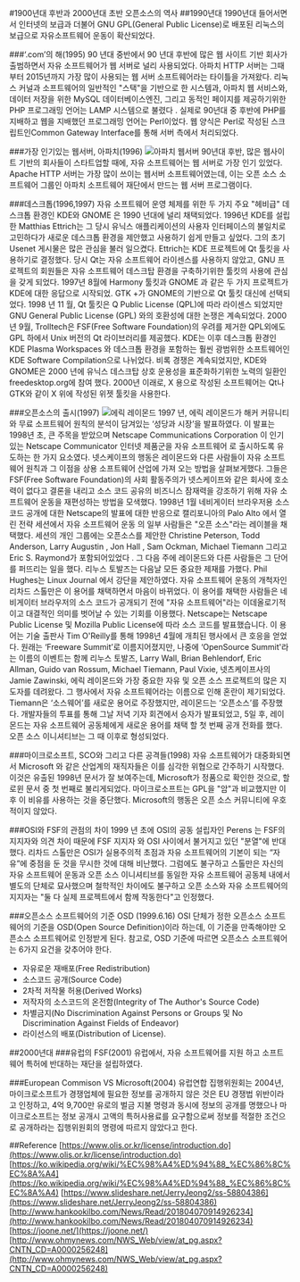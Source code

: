 #1900년대 후반과 2000년대 초반 오픈소스의 역사
##1990년대
1990년대 들어서면서 인터넷의 보급과 더불어 GNU GPL(General Public License)로 배포된 리눅스의 보급으로 자유소프트웨어 운동이 확산되었다.

###‘.com’의 해(1995)
90 년대 중반에서 90 년대 후반에 많은 웹 사이트 기반 회사가 출범하면서 자유 소프트웨어가 웹 서버로 널리 사용되었다. 아파치 HTTP 서버는 그때부터 2015년까지 가장 많이 사용되는 웹 서버 소프트웨어라는 타이틀을 가져왔다. 리눅스 커널과 소프트웨어의 일반적인 "스택"을 기반으로 한 시스템과, 아파치 웹 서비스와, 데이터 저장을 위한 MySQL 데이터베이스엔진, 그리고  동적인 페이지를 제공하기위한 PHP 프로그래밍 언어는 LAMP 시스템으로 불렸다 . 실제로 90년대 중 후반에 PHP를 지배하고 웹을 지배했던 프로그래밍 언어는 Perl이었다. 웹 양식은 Perl로 작성된 스크립트인Common Gateway Interface를 통해 서버 측에서 처리되었다.

###가장 인기있는 웹서버, 아파치(1996)
![아파치 웹서버](http://www.bloter.net/wp-content/uploads/2016/06/Navercast_Apache_Software_Foundation_01-800x323.png)
90년대 후반, 많은 웹사이트 기반의 회사들이 스타트업할 때에, 자유 소프트웨어는 웹 서버로 가장 인기 있었다. Apache HTTP 서버는 가장 많이 쓰이는 웹서버 소프트웨어였는데, 이는 오픈 소스 소프트웨어 그룹인 아파치 소프트웨어 재단에서 만드는 웹 서버 프로그램이다.

###데스크톱(1996,1997)
자유 소프트웨어 운영 체제를 위한 두 가지 주요 "헤비급" 데스크톱 환경인 KDE와 GNOME 은 1990 년대에 널리 채택되었다. 1996년 KDE를 설립한 Matthias Ettrich는 그 당시 유닉스 애플리케이션의 사용자 인터페이스의 불일치로 고민하다가 새로운 데스크톱 환경을 제안했고 사용하기 쉽게 만들고 싶었다. 그의 초기 Usenet 게시물은 많은 관심을 불러 일으켰다.
Ettrich는 KDE 프로젝트에 Qt 툴킷을 사용하기로 결정했다. 당시 Qt는 자유 소프트웨어 라이센스를 사용하지 않았고, GNU 프로젝트의 회원들은 자유 소프트웨어 데스크탑 환경을 구축하기위한 툴킷의 사용에 관심을 갖게 되었다. 1997년 8월에 Harmony  툴킷과 GNOME 과 같은 두 가지 프로젝트가 KDE에 대한 응답으로 시작되었. GTK +가 GNOME의 기반으로 Qt 툴킷 대신에 선택되었다.
1998 년 11 월, Qt 툴킷은 Q Public License (QPL)에 따라 라이센스 되었지만 GNU General Public License (GPL) 와의 호환성에 대한 논쟁은 계속되었다.
2000년 9월, Trolltech은 FSF(Free Software Foundation)의 우려를 제거한 QPL외에도 GPL 하에서 Unix 버전의 Qt 라이브러리를 제공했다. KDE는 이후 데스크톱 환경인 KDE Plasma Workspaces 와 데스크톱 환경을 포함하는 훨씬 광범위한 소프트웨어인 KDE Software Compilation으로 나뉘었다.
비록 경쟁은 계속되었지만, KDE와 GNOME은 2000 년에 유닉스 데스크탑 상호 운용성을 표준화하기위한 노력의 일환인 freedesktop.org에 참여 했다.
2000년 이래로, X 용으로 작성된 소프트웨어는 Qt나 GTK와 같이 X 위에 작성된 위젯 툴킷을 사용한다.

###오픈소스의 출시(1997)
![에릭 레이몬드](https://upload.wikimedia.org/wikipedia/commons/thumb/7/74/Eric_Steven_Raymond.CUT.png/225px-Eric_Steven_Raymond.CUT.png)
1997 년, 에릭 레이몬드가 해커 커뮤니티와 무료 소프트웨어 원칙의 분석이 담겨있는 ‘성당과 시장’을 발표하였다. 이 발표는 1998년 초, 큰 주목을 받았으며 Netscape Communications Corporation 이 인기있는 Netscape Communicator 인터넷 제품군을 자유 소프트웨어 로 출시하도록 유도하는 한 가지 요소였다.
넷스케이프의 행동은 레이몬드와 다른 사람들이 자유 소프트웨어 원칙과 그 이점을 상용 소프트웨어 산업에 가져 오는 방법을 살펴보게했다. 그들은 FSF(Free Software Foundation)의 사회 활동주의가 넷스케이프와 같은 회사에 호소력이 없다고 결론을 내리고 소스 코드 공유의 비즈니스 잠재력을 강조하기 위해 자유 소프트웨어 운동을 재편성하는 방법을 모색했다.
1998년 1월 네비게이터 브라우저용 소스 코드 공개에 대한 Netscape의 발표에 대한 반응으로 캘리포니아의 Palo Alto 에서 열린 전략 세션에서 자유 소프트웨어 운동 의 일부 사람들은 "오픈 소스"라는 레이블을 채택했다. 세션의 개인 그룹에는 오픈소스를 제안한 Christine Peterson, Todd Anderson, Larry Augustin , Jon Hall , Sam Ockman, Michael Tiemann 그리고 Eric S. Raymond가 포함되어있었다 . 그 다음 주에 레이몬드와 다른 사람들은 그 단어를 퍼뜨리는 일을 했다. 리누스 토발즈는 다음날 모든 중요한 제재를 가했다. Phil Hughes는 Linux Journal 에서 강단을 제안하였다. 자유 소프트웨어 운동의 개척자인 리차드 스톨만은 이 용어를 채택하면서 마음이 바뀌었다. 이 용어를 채택한 사람들은 네비게이터 브라우저의 소스 코드가 공개되기 전에 "자유 소프트웨어"라는 이데올로기적이고 대결적인 의미를 벗어날 수 있는 기회를 이용했다. Netscape는 Netscape Public License 및 Mozilla Public License에 따라 소스 코드를 발표했습니다.
이 용어는 기술 출판사 Tim O'Reilly를 통해 1998년 4월에 개최된 행사에서 큰 호응을 얻었다. 원래는 ‘Freeware Summit’로 이름지어졌지만,  나중에 ‘OpenSource Summit'라는 이름의 이벤트는 함께 리누스 토발즈, Larry Wall, Brian Behlendorf, Eric Allman, Guido van Rossum, Michael Tiemann, Paul Vixie, 넷츠케이프사의 Jamie Zawinski, 에릭 레이몬드와 가장 중요한 자유 및 오픈 소스 프로젝트의 많은 지도자를 데려왔다. 그 행사에서 자유 소프트웨어라는 이름으로 인해 혼란이 제기되었다. Tiemann은 ‘소스웨어’를 새로운 용어로 주장했지만, 레이몬드는 ‘오픈소스’를 주장했다. 개발자들의 투표를 통해 그날 저녁 기자 회견에서 승자가 발표되었고, 5일 후, 레이몬드는 자유 소프트웨어 공동체에게 새로운 용어를 채택 할 첫 번째 공개 전화를 했다. 오픈 소스 이니셔티브는 그 때 이후로 형성되었다.

###마이크로소프트, SCO와 그리고 다른 공격들(1998)
자유 소프트웨어가 대중화되면서 Microsoft 와 같은 산업계의 재직자들은 이를 심각한 위협으로 간주하기 시작했다. 이것은 유출된 1998년 문서가 잘 보여주는데, Microsoft가 정품으로 확인한 것으로, 할로윈 문서 중 첫 번째로 불리게되었다.
마이크로소프트는 GPL을 "암"과 비교했지만 이후 이 비유를 사용하는 것을 중단했다. Microsoft의 행동은 오픈 소스 커뮤니티에 우호적이지 않았다.

###OSI와 FSF의 관점의 차이
1999 년 초에 OSI의 공동 설립자인 Perens 는 FSF의 지지자와 의견 차이 때문에 FSF 지지자 와 OSI 사이에서 불거지고 있던 "분열"에 반대했다. 리차드 스톨만은 OSI가 실용주의적 초점과 자유 소프트웨어의 기본이 되는 “자유”에 중점을 둔 것을 무시한 것에 대해 비난했다. 그럼에도 불구하고 스톨만은 자신의 자유 소프트웨어 운동과 오픈 소스 이니셔티브를 동일한 자유 소프트웨어 공동체 내에서 별도의 단체로 묘사했으며 철학적인 차이에도 불구하고 오픈 소스와 자유 소프트웨어의 지지자는 "둘 다 실제 프로젝트에서 함께 작동한다"고 인정했다.

###오픈소스 소프트웨어의 기준 OSD (1999.6.16)
OSI 단체가 정한 오픈소스 소프트웨어의 기준을 OSD(Open Source Definition)이라 하는데, 이 기준을 만족해야만 오픈소스 소프트웨어로 인정받게 된다.
참고로, OSD 기준에 따르면 오픈소스 소프트웨어는 6가지 요건을 갖추어야 한다. 

* 자유로운 재배포(Free Redistribution)
* 소스코드 공개(Source Code)
* 2차적 저작물 허용(Derived Works) 
* 저작자의 소스코드의 온전함(Integrity of The Author's Source Code) 
* 차별금지(No Discrimination Against Persons or Groups 및 No Discrimination Against Fields of Endeavor) 
* 라이선스의 배포(Distribution of License).

##2000년대
###유럽의 FSF(2001)
유럽에서, 자유 소프트웨어를 지원 하고 소프트웨어 특허에 반대하는 재단을 설립하였다.

###European Commison VS Microsoft(2004)
유럽연합 집행위원회는 2004년, 마이크로소프트가 경쟁업체에 필요한 정보를 공개하지 않은 것은 EU 경쟁법 위반이라고 인정하고, 4억 9,700만 유로의 벌금 지불 명령과 동시에 정보의 공개를 명했으나 마이크로소프트는 정보 공개시 고액의 특허사용료를 요구함으로써 정보를 적절한 조건으로 공개하라는 집행위원회의 명령에 따르지 않았다고 한다.

##Reference
[https://www.olis.or.kr/license/introduction.do](https://www.olis.or.kr/license/introduction.do)
[https://ko.wikipedia.org/wiki/%EC%98%A4%ED%94%88_%EC%86%8C%EC%8A%A4](https://ko.wikipedia.org/wiki/%EC%98%A4%ED%94%88_%EC%86%8C%EC%8A%A4)
[https://www.slideshare.net/JerryJeong2/ss-58804386](https://www.slideshare.net/JerryJeong2/ss-58804386)
[http://www.hankookilbo.com/News/Read/201804070914926234](http://www.hankookilbo.com/News/Read/201804070914926234)
[https://joone.net/](https://joone.net/)
[http://www.ohmynews.com/NWS_Web/view/at_pg.aspx?CNTN_CD=A0000256248](http://www.ohmynews.com/NWS_Web/view/at_pg.aspx?CNTN_CD=A0000256248)
